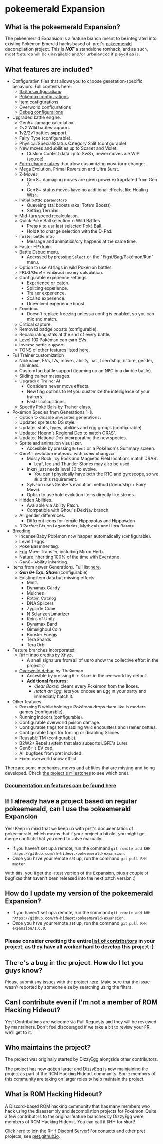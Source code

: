 # pokeemerald Expansion

## What is the pokeemerald Expansion?

The pokeemerald Expansion is a feature branch meant to be integrated into existing Pokémon Emerald hacks based off pret's [pokeemerald](https://github.com/pret/pokeemerald) decompilation project. This is **_NOT_** a standalone romhack, and as such, most features will be unavailable and/or unbalanced if played as is.

## What features are included?

- Configuration files that allows you to choose generation-specific behaviors. Full contents here:
  - [Battle configurations](/include/config/battle.h)
  - [Pokémon configurations](/include/config/pokemon.h)
  - [Item configurations](/include/config/item.h)
  - [Overworld configurations](/include/config/overworld.h)
  - [Debug configurations](/include/config/debug.h)
- Upgraded battle engine.
  - Gen5+ damage calculation.
  - 2v2 Wild battles support.
  - 1v2/2v1 battles support.
  - Fairy Type (configurable).
  - Physical/Special/Status Category Split (configurable).
  - New moves and abilities up to Scarlet and Violet.
    - Custom Contest data up to SwSh, newer moves are WIP. ([source](https://pokemonurpg.com/info/contests/rse-move-list/))
  - [Form change tables](/src/data/pokemon/form_change_tables.h) that allow customizing most form changes.
  - Mega Evolution, Primal Reversion and Ultra Burst.
  - Z-Moves
    - Gen 8+ damaging moves are given power extrapolated from Gen 7.
    - Gen 8+ status moves have no additional effects, like Healing Wish.
  - Initial battle parameters
    - Queueing stat boosts (aka, Totem Boosts)
    - Setting Terrains.
  - Mid-turn speed recalculation.
  - Quick Poké Ball selection in Wild Battles
    - Press `R` to use last selected Poké Ball.
    - Hold `R` to change selection with the D-Pad.
  - Faster battle intro
    - Message and animation/cry happens at the same time.
  - Faster HP drain.
  - Battle Debug menu.
    - Accessed by pressing `Select` on the "Fight/Bag/Pokémon/Run" menu.
  - Option to use AI flags in wild Pokémon battles.
  - FRLG/Gen4+ whiteout money calculation.
  - Configurable experience settings
    - Experience on catch.
    - Splitting experience.
    - Trainer experience.
    - Scaled experience.
    - Unevolved experience boost.
  - Frostbite.
    - Doesn't replace freezing unless a config is enabled, so you can mix and match.
  - Critical capture.
  - Removed badge boosts (configurable).
  - Recalculating stats at the end of every battle.
  - Level 100 Pokémon can earn EVs.
  - Inverse battle support.
  - TONS of other features listed [here](/include/config/battle.h).
- Full Trainer customization
  - Nickname, EVs, IVs, moves, ability, ball, friendship, nature, gender, shininess.
  - Custom tag battle support (teaming up an NPC in a double battle).
  - Sliding trainer messages.
  - Upgraded Trainer AI
    - Considers newer move effects.
    - New flag options to let you customize the intelligence of your trainers.
    - Faster calculations.
  - Specify Poké Balls by Trainer class.
- Pokémon Species from Generations 1-8.
  - Option to disable unwanted generations.
  - Updated sprites to DS style.
  - Updated stats, types, abilities and egg groups (configurable).
  - Updated Hoenn's Regional Dex to match ORAS'.
  - Updated National Dex incorporating the new species.
  - Sprite and animation visualizer.
    - Accesible by pressing `Select` on a Pokémon's Summary screen.
  - Gen4+ evolution methods, with some changes:
    - Mossy Rock, Icy Rock and Magnetic Field locations match ORAS'.
      - Leaf, Ice and Thunder Stones may also be used.
    - Inkay just needs level 30 to evolve.
      - You can't physically have both the RTC and gyroscope, so we skip this requirement.
    - Sylveon uses Gen8+'s evolution method (friendship + Fairy Move).
    - Option to use hold evolution items directly like stones.
  - Hidden Abilities.
    - Available via Ability Patch.
    - Compatible with Ghoul's DexNav branch.
  - All gender differences.
    - Different icons for female Hippopotas and Hippowdon
  - 3 Perfect IVs on Legendaries, Mythicals and Ultra Beasts
- Breeding
  - Incense Baby Pokémon now happen automatically (configurable).
  - Level 1 eggs.
  - Poké Ball inheriting.
  - Egg Move Transfer, including Mirror Herb.
  - Nature inheriting 100% of the time with Everstone
  - Gen6+ Ability inheriting.
- Items from newer Generations. Full list [here](/include/constants/items.h).
  - **_Gen 6+ Exp. Share_** (configurable)
  - Existing item data but missing effects:
    - Mints
    - Dynamax Candy
    - Mulches
    - Rotom Catalog
    - DNA Splicers
    - Zygarde Cube
    - N Solarizer/Lunarizer
    - Reins of Unity
    - Dynamax Band
    - Gimmighoul Coin
    - Booster Energy
    - Tera Shards
    - Tera Orb
- Feature branches incorporated:
  - [RHH intro credits](https://github.com/Xhyzi/pokeemerald/tree/rhh-intro-credits) by Xhyzi.
    - A small signature from all of us to show the collective effort in the project :)
  - [Overworld debug]() by TheXaman
    - Accesible by pressing `R + Start` in the overworld by default.
    - **Additional features**:
      - _Clear Boxes_: cleans every Pokémon from the Boxes.
      - _Hatch an Egg_: lets you choose an Egg in your party and immediatly hatch it.
- Other features
  - Pressing B while holding a Pokémon drops them like in modern games (configurable).
  - Running indoors (configurable).
  - Configurable overworld poison damage.
  - Configurable flags for disabling Wild encounters and Trainer battles.
  - Configurable flags for forcing or disabling Shinies.
  - Reusable TM (configurable).
  - B2W2+ Repel system that also supports LGPE's Lures
  - Gen6+'s EV cap.
  - All bugfixes from pret included.
  - Fixed overworld snow effect.

There are some mechanics, moves and abilities that are missing and being developed. Check [the project's milestones](https://github.com/rh-hideout/pokeemerald-expansion/milestones) to see which ones.

### [Documentation on features can be found here](https://github.com/rh-hideout/pokeemerald-expansion/wiki)

## If I already have a project based on regular pokeemerald, can I use the pokeemerald Expansion

Yes! Keep in mind that we keep up with pret's documentation of pokeemerald, which means that if your project a bit old, you might get merge conflicts that you need to solve manually.

- If you haven't set up a remote, run the command `git remote add RHH https://github.com/rh-hideout/pokeemerald-expansion`.
- Once you have your remote set up, run the command `git pull RHH master`.

With this, you'll get the latest version of the Expansion, plus a couple of bugfixes that haven't been released into the next patch version :)

## **How do I update my version of the pokeemerald Expansion?**

- If you haven't set up a remote, run the command `git remote add RHH https://github.com/rh-hideout/pokeemerald-expansion`.
- Once you have your remote set up, run the command `git pull RHH expansion/1.6.0`.

### Please consider crediting the entire [list of contributors](https://github.com/rh-hideout/pokeemerald-expansion/wiki/Credits) in your project, as they have all worked hard to develop this project :)

## There's a bug in the project. How do I let you guys know?

Please submit any issues with the project [here](https://github.com/rh-hideout/pokeemerald-expansion/issues). Make sure that the issue wasn't reported by someone else by searching using the filters.

## Can I contribute even if I'm not a member of ROM Hacking Hideout?

Yes! Contributions are welcome via Pull Requests and they will be reviewed by maintainers. Don't feel discouraged if we take a bit to review your PR, we'll get to it.

## Who maintains the project?

The project was originally started by DizzyEgg alongside other contributors.

The project has now gotten larger and DizzyEgg is now maintaining the project as part of the ROM Hacking Hideout community. Some members of this community are taking on larger roles to help maintain the project.

## What is ROM Hacking Hideout?

A Discord-based ROM hacking community that has many members who hack using the disassembly and decompilation projects for Pokémon. Quite a few contributors to the original feature branches by DizzyEgg were members of ROM Hacking Hideout. You can call it RHH for short!

[Click here to join the RHH Discord Server!](https://discord.gg/6CzjAG6GZk)
For contacts and other pret projects, see [pret.github.io](https://pret.github.io/).
